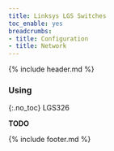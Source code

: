 ```yaml
---
title: Linksys LGS Switches
toc_enable: yes
breadcrumbs:
- title: Configuration
- title: Network
---
```

{% include header.md %}

### Using
{:.no_toc}
LGS326

**TODO**

{% include footer.md %}
